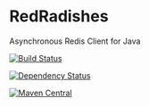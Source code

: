 # RedRadishes
Asynchronous Redis Client for Java

[![Build Status](https://travis-ci.org/vkorenev/RedRadishes.svg?branch=master)](https://travis-ci.org/vkorenev/RedRadishes)

[![Dependency Status](https://www.versioneye.com/user/projects/563340dd36d0ab0019001af2/badge.svg?style=flat)](https://www.versioneye.com/user/projects/563340dd36d0ab0019001af2)

[![Maven Central](https://maven-badges.herokuapp.com/maven-central/org.redradishes/redradishes-core/badge.svg)](https://maven-badges.herokuapp.com/maven-central/org.redradishes/redradishes-core)
